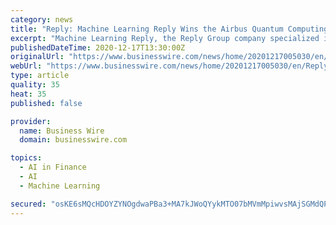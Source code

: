 ```yaml
---
category: news
title: "Reply: Machine Learning Reply Wins the Airbus Quantum Computing Challenge"
excerpt: "Machine Learning Reply, the Reply Group company specialized in Artificial Intelligence solutions, has won the Airbus Quantum Computing Challenge (AQCC"
publishedDateTime: 2020-12-17T13:30:00Z
originalUrl: "https://www.businesswire.com/news/home/20201217005030/en/Reply-Machine-Learning-Reply-Wins-the-Airbus-Quantum-Computing-Challenge"
webUrl: "https://www.businesswire.com/news/home/20201217005030/en/Reply-Machine-Learning-Reply-Wins-the-Airbus-Quantum-Computing-Challenge"
type: article
quality: 35
heat: 35
published: false

provider:
  name: Business Wire
  domain: businesswire.com

topics:
  - AI in Finance
  - AI
  - Machine Learning

secured: "osKE6sMQcHDOYZYNOgdwaPBa3+MA7kJWoQYykMTO07bMVmMpiwvsMAjSGMdQPGSRgUs3GnpK6VN0b6LE+uvAin2azVXTdDKQPar2PogbiW4+VZurGXnnXh2xWywp2iQmzeIJwz8lqJjMXpV9V5Xw7hLKHZhX9nl7CukOrH7plLqNe1sjfYNkCYVxMSJ/Hbzl/BSQkq+oj5sEbXKfg3pOm8Y+OR8DZ0MuA/QFeroR9Rjkee5epD7LGGYfeJONuCZz38pVAtpQWqX8n+BeVjkTCBQmeci0PwW3h2EpEevPVOfhL+TcSH7BXk1inPnGZ37tYRTnHCGqap9CXRWzOXSgK/D11Bo8DMvIWv803Hfesm4=;3/7LtAcrGqZtx5jC70Q9Mw=="
---
```


